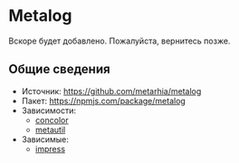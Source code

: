 # Metalog

Вскоре будет добавлено.
Пожалуйста, вернитесь позже.

## Общие сведения

- Источник: <https://github.com/metarhia/metalog>
- Пакет: <https://npmjs.com/package/metalog>
- Зависимости:
  - [concolor](./concolor.md)
  - [metautil](./metautil.md)
- Зависимые:
  - [impress](../impress/)
